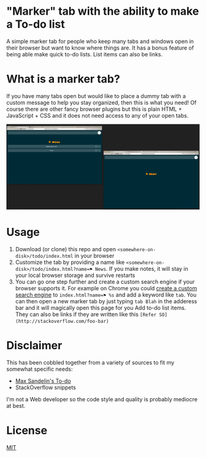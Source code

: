 # "Marker" tab with the ability to make a To-do list
A simple marker tab for people who keep many tabs and windows open in their browser but want to know where things are. It has a bonus feature of being able make quick to-do lists. List items can also be links.

# What is a marker tab?
If you have many tabs open but would like to place a dummy tab with a custom message to help you stay organized, then this is what you need! Of course there are other fancy browser plugins but this is plain HTML + JavaScript + CSS and it does not need access to any of your open tabs.

![Sample](sample.png)

# Usage
1. Download (or clone) this repo and open `<somewhere-on-disk>/todo/index.html` in your browser
1. Customize the tab by providing a name like `<somewhere-on-disk>/todo/index.html?name=⚑ News`. If you make notes, it will stay in your local browser storage and survive restarts
1. You can go one step further and create a custom search engine if your browser supports it. For example on Chrome you could [create a custom search engine](https://www.ghacks.net/2018/03/30/custom-search-engines-in-google-chrome/) to `index.html?name=⚑ %s` and add a keyword like `tab`. You can then open a new marker tab by just typing `tab Blah` in the adderess bar and it will magically open this page for you
Add to-do list items. They can also be links if they are written like this `[Refer SO](http://stackoverflow.com/foo-bar)`

# Disclaimer
This has been cobbled together from a variety of sources to fit my somewhat specific needs:
 * [Max Sandelin's To-do](https://github.com/themaxsandelin/todo)
 * StackOverflow snippets

I'm not a Web developer so the code style and quality is probably mediocre at best.

# License
[MIT](LICENSE.md)
